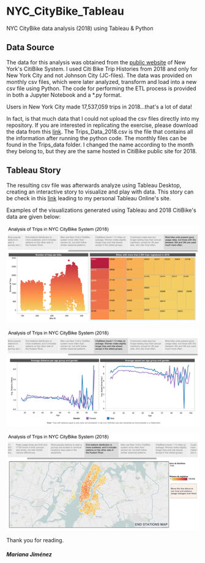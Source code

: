 # NYC_CityBike_Tableau
NYC CityBike data analysis (2018) using Tableau & Python

## Data Source
The data for this analysis was obtained from the [public website](https://www.citibikenyc.com/system-data) of New York's CitiBike System.
I used Citi Bike Trip Histories from 2018 and only for New York City and not Johnson City (JC-files). The data was provided on monthly csv
files, which were later analyzed, transform and load into a new csv file using Python. The code for performing the ETL process is provided
in both a Jupyter Notebook and a *.py format.

Users in New York City made 17,537,059 trips in 2018...that's a lot of data!

In fact, is that much data that I could not upload the csv files directly into my repository. If you are interested in replicating the exercise, please download the data from this [link](https://drive.google.com/drive/folders/1MQI9co9Loc1voWAdtecQFWFuOzGb_cKV?usp=sharing). The Trips_Data_2018.csv is the file that contains all the information after running the python code. The monthly files can be found in the Trips_data folder. I changed the name according to the month they belong to, but they are the same hosted in CitiBike public site for 2018.

## Tableau Story
The resulting csv file was afterwards analyze using Tableau Desktop, creating an interactive story to visualize and play with data.
This story can be check in this [link](https://10ay.online.tableau.com/t/marianajimenez/views/NYC_CityBike2018_Analysis/Analysis?iframeSizedToWindow=true&:embed=y&:showAppBanner=false&:display_count=no&:showVizHome=no#2) leading to my personal Tableau Online's site.

Examples of the visualizations generated using Tableau and 2018 CitiBike's data are given below:

![alt text](https://github.com/MarianaJMtz/NYC_CityBike_Tableau/blob/master/Images/Tableau_Example_1.png)

![alt text](https://github.com/MarianaJMtz/NYC_CityBike_Tableau/blob/master/Images/Tableau_Example_2.png)

![alt text](https://github.com/MarianaJMtz/NYC_CityBike_Tableau/blob/master/Images/Tableau_Example_3.png)

Thank you for reading.

##### Mariana Jiménez
